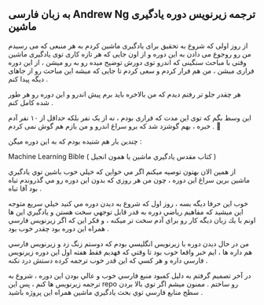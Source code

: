 ## به زبان فارسی Andrew Ng ترجمه زیرنویس دوره یادگیری ماشین

از روز اولی که شروع به تحقیق برای یادگیری ماشین کردم به هر منبعی که می رسیدم من رو روجوع می دادن به این دوره و از اون جایی که هر تازه کاری توی یادگیری ماشین وقتی با مباحث سنگینی که اندرو توی دورش توضیح میده رو به رو میشن ، از این دوره فراری میشن  ، من هم فرار کردم و سعی کردم تا جایی که میشه این مباحث رو از جاهای دیگه پیدا کنم . 

هر چقدر جلو تر رفتم دیدم که من بالاخره باید برم پیش اندرو و این دوره رو هر طور شده کامل کنم . 

این وسط بگم که توی این مدت که فراری بودم ، نه از یک نفر بلکه حداقل از ۱۰ نفر آدم خبره ، بهم گوشزد شد که برو سراغ اندرو و من بازم هم گوش نمی کردم . 🤪 

چندین بار هم شنیده بودم که به این دوره میگن :

Machine Learning Bible ( كتاب مقدس يادگيري ماشين يا همون انجيل )

از همين الان بهتون توصيه ميكنم اگر مي خواين كه خيلي خوب باشين توي يادگيري ماشين برين سراغ اين دوره ، چون من هر روزي كه بدون اين دوره رو مي گذروندم تباه بود آقا تباه .

خوب اين حرفا ديگه بسه ، روز اول كه شروع به ديدن دوره مي كنيد خيلي سريع متوجه اين ميشيد كه مفاهيم رياضي دوره به قدر قابل توجهي سخت هستن و يادگيري اين ها اونم با يك زبان ديگه كار رو براي آدم سخت تر ميكنه ، و فكر اين كه اگر زيرنويس فارسي همراه اين دوره بود چقدر خوب بود . 

من در حال ديدن دوره با زيرنويس انگليسي بودم كه دوستم زنگ زد و زيرنويس فارسي هم داره ها ، ايم خبر واقعا خوب بود تا وقتي كه فهديم فقط هفته اول اين دوره زيرنويس فارسي داره و هر كسي كه اين قدر خوب ترجمه كرده دستش درد نكنه . 

در آخر تصميم گرفتم به دليل كمبود منبع فارسي خوب و عالي بودن اين دوره ، شروع به ترجمه زيرنويس ها كنم ، پس اين repo رو ساختم . 
ممنون ميشم اگر توي بالا بردن سطح منابع فارسي توي بحث يادگيري ماشين همراه اين پروژه باشيد .
